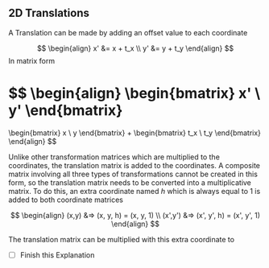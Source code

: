 ## 2D Translations
A Translation can be made by adding an offset value to each coordinate

$$
\begin{align}
x' &= x + t_x \\
y' &= y + t_y 
\end{align}
$$
In matrix form 

$$
\begin{align}
\begin{bmatrix}
x' \\ y' 
\end{bmatrix}
= 
\begin{bmatrix}
x \\ y
\end{bmatrix}
+ 
\begin{bmatrix}
t_x \\ t_y
\end{bmatrix}
\end{align}
$$

Unlike other transformation matrices which are multiplied to the coordinates, the translation matrix is added to the coordinates. A composite matrix involving all three types of transformations cannot be created in this form, so the translation matrix needs to be converted into a multiplicative matrix. To do this, an extra coordinate named $h$ which is always equal to 1 is added to both coordinate matrices

$$
\begin{align}
(x,y) &=> (x, y, h) = (x, y, 1) \\
(x',y') &=> (x', y', h) = (x', y', 1)
\end{align}
$$

The translation matrix can be multiplied with this extra coordinate to 

- [ ] Finish this Explanation
